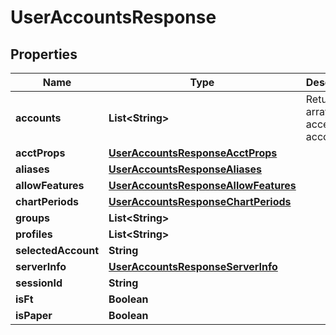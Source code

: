 

# UserAccountsResponse


## Properties

| Name | Type | Description | Notes |
|------------ | ------------- | ------------- | -------------|
|**accounts** | **List&lt;String&gt;** | Returns an array of all accessible accountIds. |  [optional] |
|**acctProps** | [**UserAccountsResponseAcctProps**](UserAccountsResponseAcctProps.md) |  |  [optional] |
|**aliases** | [**UserAccountsResponseAliases**](UserAccountsResponseAliases.md) |  |  [optional] |
|**allowFeatures** | [**UserAccountsResponseAllowFeatures**](UserAccountsResponseAllowFeatures.md) |  |  [optional] |
|**chartPeriods** | [**UserAccountsResponseChartPeriods**](UserAccountsResponseChartPeriods.md) |  |  [optional] |
|**groups** | **List&lt;String&gt;** |  |  [optional] |
|**profiles** | **List&lt;String&gt;** |  |  [optional] |
|**selectedAccount** | **String** |  |  [optional] |
|**serverInfo** | [**UserAccountsResponseServerInfo**](UserAccountsResponseServerInfo.md) |  |  [optional] |
|**sessionId** | **String** |  |  [optional] |
|**isFt** | **Boolean** |  |  [optional] |
|**isPaper** | **Boolean** |  |  [optional] |



